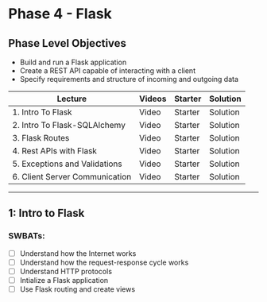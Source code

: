 # Phase 4 - Flask

## Phase Level Objectives

- Build and run a Flask application
- Create a REST API capable of interacting with a client
- Specify requirements and structure of incoming and outgoing data


| Lecture | Videos | Starter | Solution |
| ------- | ------ | ------- | -------- |
| 1. Intro To Flask | Video | Starter | Solution |
| 2. Intro To Flask-SQLAlchemy | Video | Starter | Solution |
| 3. Flask Routes | Video | Starter | Solution |
| 4. Rest APIs with Flask | Video | Starter | Solution | 
| 5. Exceptions and Validations  | Video | Starter | Solution |
| 6. Client Server Communication  | Video | Starter | Solution |

***

## 1: Intro to Flask
### SWBATs:
- [ ] Understand how the Internet works
- [ ] Understand how the request-response cycle works
- [ ] Understand HTTP protocols
- [ ] Intialize a Flask application
- [ ] Use Flask routing and create views
